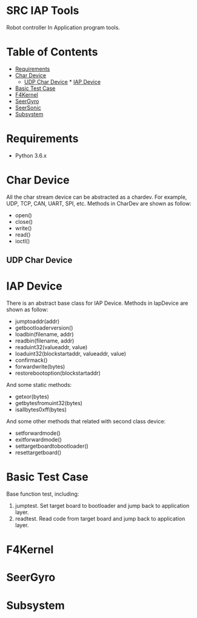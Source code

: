 # SRC IAP Tools
Robot controller In Application program tools.

# Table of Contents

   * [Requirements](#Requirements)
   * [Char Device](#char-device)
      * [UDP Char Device](#udp-char-device)
    * [IAP Device](#iap-device)
   * [Basic Test Case](#basic-test-case)
   * [F4Kernel](#yaw-comparer)
   * [SeerGyro](#seergyro)
   * [SeerSonic](#seersonic)
   * [Subsystem](#subsystem)

# Requirements

- Python 3.6.x

# Char Device
All the char stream device can be abstracted as a chardev.
For example, UDP, TCP, CAN, UART, SPI, etc.
Methods in CharDev are shown as follow:
   * open()
   * close()
   * write()
   * read()
   * ioctl()

## UDP Char Device


# IAP Device
There is an abstract base class for IAP Device.
Methods in IapDevice are shown as follow:
   * jumptoaddr(addr)
   * getbootloaderversion()
   * loadbin(filename, addr)
   * readbin(filename, addr)
   * readuint32(valueaddr, value)
   * loaduint32(blockstartaddr, valueaddr, value)
   * confirmack()
   * forwardwrite(bytes)
   * restorebootoption(blockstartaddr)

And some static methods:
   * getxor(bytes)
   * getbytesfromuint32(bytes)
   * isallbytes0xff(bytes)

And some other methods that related with second class device:
   * setforwardmode()
   * exitforwardmode()
   * settargetboardtobootloader()
   * resettargetboard()

# Basic Test Case
Base function test, including:
1. jumptest. Set target board to bootloader and jump back to application layer.
2. readtest. Read code from target board and jump back to application layer.

# F4Kernel

# SeerGyro

# Subsystem
